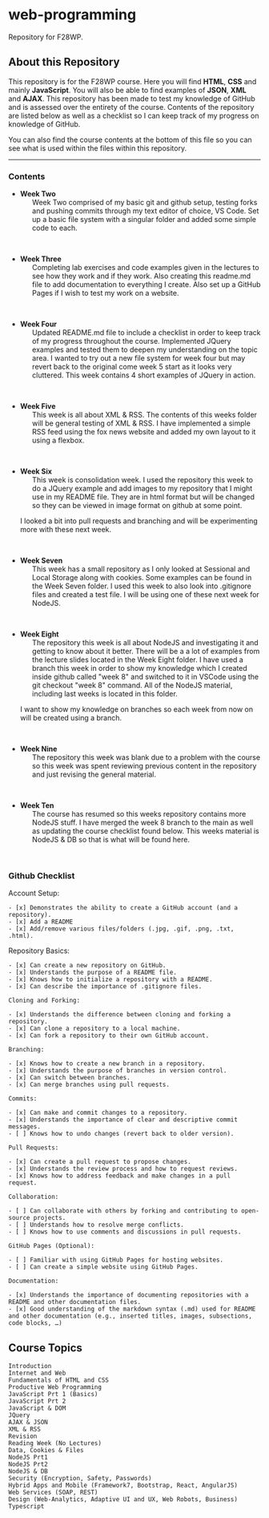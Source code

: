 # web-programming
Repository for F28WP. 

## About this Repository
This repository is for the F28WP course. Here you will find __HTML__, __CSS__ and mainly __JavaScript__. You will also be able to find examples of __JSON__, __XML__ and __AJAX__. This repository has been made to test my knowledge of GitHub and is assessed over the entirety of the course. Contents of the repository are listed below as well as a checklist so I can keep track of my progress on knowledge of GitHub.

You can also find the course contents at the bottom of this file so you can see what is used within the files within this repository.

****

### Contents

- **Week Two** <ul>
Week Two comprised of my basic git and github setup, testing forks and pushing commits through my text editor of choice, VS Code. Set up a basic file system with a singular folder and added some simple code to each.
</ul>
<br>

- **Week Three** <ul>
Completing lab exercises and code examples given in the lectures to see how they work and if they work. Also creating this readme.md file to add documentation to everything I create. Also set up a GitHub Pages if I wish to test my work on a website.
</ul>
<br>

- **Week Four** <ul>
Updated README.md file to include a checklist in order to keep track of my progress throughout the course. Implemented JQuery examples and tested them to deepen my understanding on the topic area. I wanted to try out a new file system for week four but may revert back to the original come week 5 start as it looks very cluttered. This week contains 4 short examples of JQuery in action. 
</ul>
<br>

- **Week Five** <ul>
This week is all about XML & RSS. The contents of this weeks folder will be general testing of XML & RSS. I have implemented a simple RSS feed using the fox news website and added my own layout to it using a flexbox.
</ul>
<br>

- **Week Six** <ul>
This week is consolidation week. I used the repository this week to do a JQuery example and add images to my repository that I might use in my README file. They are in html format but will be changed so they can be viewed in image format on github at some point.

I looked a bit into pull requests and branching and will be experimenting more with these next week.
</ul>
<br>

- **Week Seven** <ul>
This week has a small repository as I only looked at Sessional and Local Storage along with cookies. Some examples can be found in the Week Seven folder. I used this week to also look into .gitignore files and created a test file. I will be using one of these next week for NodeJS.
</ul>
<br>

- **Week Eight** <ul>
The repository this week is all about NodeJS and investigating it and getting to know about it better. There will be a a lot of examples from the lecture slides located in the Week Eight folder. I have used a branch this week in order to show my knowledge which I created inside github called "week 8" and switched to it in VSCode using the git checkout "week 8" command. All of the NodeJS material, including last weeks is located in this folder.

I want to show my knowledge on branches so each week from now on will be created using a branch. 
</ul>
<br>

- **Week Nine** <ul>
The repository this week was blank due to a problem with the course so this week was spent reviewing previous content in the repository and just revising the general material. 
</ul>
<br>

- **Week Ten** <ul>
The course has resumed so this weeks repository contains more NodeJS stuff. I have merged the week 8 branch to the main as well as updating the course checklist found below. This weeks material is NodeJS & DB so that is what will be found here.
</ul>
<br>

### Github Checklist
Account Setup:

    - [x] Demonstrates the ability to create a GitHub account (and a repository).
    - [x] Add a README
    - [x] Add/remove various files/folders (.jpg, .gif, .png, .txt, .html).

Repository Basics:

    - [x] Can create a new repository on GitHub.
    - [x] Understands the purpose of a README file.
    - [x] Knows how to initialize a repository with a README.
    - [x] Can describe the importance of .gitignore files.

    Cloning and Forking:

    - [x] Understands the difference between cloning and forking a repository.
    - [x] Can clone a repository to a local machine.
    - [x] Can fork a repository to their own GitHub account.

    Branching:

    - [x] Knows how to create a new branch in a repository.
    - [x] Understands the purpose of branches in version control.
    - [x] Can switch between branches.
    - [x] Can merge branches using pull requests.

    Commits:

    - [x] Can make and commit changes to a repository.
    - [x] Understands the importance of clear and descriptive commit messages.
    - [ ] Knows how to undo changes (revert back to older version).

    Pull Requests:

    - [x] Can create a pull request to propose changes.
    - [x] Understands the review process and how to request reviews.
    - [x] Knows how to address feedback and make changes in a pull request.

    Collaboration:

    - [ ] Can collaborate with others by forking and contributing to open-source projects.
    - [ ] Understands how to resolve merge conflicts.
    - [ ] Knows how to use comments and discussions in pull requests.

    GitHub Pages (Optional):

    - [ ] Familiar with using GitHub Pages for hosting websites.
    - [ ] Can create a simple website using GitHub Pages.

    Documentation:

    - [x] Understands the importance of documenting repositories with a README and other documentation files.
    - [x] Good understanding of the markdown syntax (.md) used for README and other documentation (e.g., inserted titles, images, subsections, code blocks, …)

## Course Topics

    Introduction
    Internet and Web
    Fundamentals of HTML and CSS
    Productive Web Programming
    JavaScript Prt 1 (Basics)
    JavaScript Prt 2
    JavaScript & DOM
    JQuery
    AJAX & JSON
    XML & RSS
    Revision
    Reading Week (No Lectures)
    Data, Cookies & Files
    NodeJS Prt1
    NodeJS Prt2
    NodeJS & DB
    Security (Encryption, Safety, Passwords)
    Hybrid Apps and Mobile (Framework7, Bootstrap, React, AngularJS)
    Web Services (SOAP, REST)
    Design (Web-Analytics, Adaptive UI and UX, Web Robots, Business)
    Typescript
